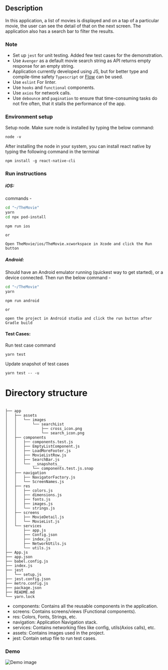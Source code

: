 ## Description 
In this application, a list of movies is displayed and on a tap of a particular movie, the user can see the detail of that on the next screen. The application also has a search bar to filter the results.

### Note
- Set up `jest` for unit testing. Added few test cases for the demonstration.
- Use `Avenger` as a default movie search string as API returns 
empty response for an empty string.
- Application currently developed using JS, but for better type
  and compile-time safety `Typescript` or [Flow](https://flow.org/en/docs/react/) can be used.
- Use `eslint` For linter.
- Use `hooks` and `functional` components.
- Use `axios` for network calls.
- Use `debounce` and `pagination` to ensure that time-consuming tasks do not fire often, that it stalls the performance of the app.

### Environment setup
Setup node. Make sure node is installed by typing the below command:

 ```
 node -v
 ```

After installing the node in your system, you  can install react native by typing the following command in the terminal

```
npm install -g react-native-cli
```

### Run instructions

##### iOS:

commands -

```sh
cd "~/TheMovie"
yarn
cd npx pod-install
```

```
npm run ios 

or

Open TheMovie/ios/TheMovie.xcworkspace in Xcode and click the Run button
```

##### Android:

Should have an Android emulator running (quickest way to get started), or a device connected.
Then run the below command -

```sh
cd "~/TheMovie"
yarn
```

```
npm run android 

or 

open the project in Android studio and click the run button after Gradle build
```

#### Test Cases:
Run test case command

```
yarn test
```

Update snapshot of test cases

```
yarn test -- -u
```

# Directory structure

```

├── app
│   ├── assets
│   │   └── images
│   │       └── searchList
│   │           ├── cross_icon.png
│   │           └── search_icon.png
│   ├── components
│   │   ├── components.test.js
│   │   ├── EmptyListComponent.js
│   │   ├── LoadMoreFooter.js
│   │   ├── MovieListRow.js
│   │   ├── SearchBar.js
│   │   └── __snapshots__
│   │       └── components.test.js.snap
│   ├── navigation
│   │   ├── NavigatorFactory.js
│   │   └── ScreenNames.js
│   ├── res
│   │   ├── colors.js
│   │   ├── dimensions.js
│   │   ├── fonts.js
│   │   ├── images.js
│   │   └── strings.js
│   ├── screens
│   │   ├── MovieDetail.js
│   │   └── MovieList.js
│   └── services
│       ├── app.js
│       ├── Config.json
│       ├── index.js
│       ├── NetworkUtils.js
│       └── utils.js
├── App.js
├── app.json
├── babel.config.js
├── index.js
├── jest
│   └── setup.js
├── jest.config.json
├── metro.config.js
├── package.json
├── README.md
└── yarn.lock

```

- components: Contains all the reusable components in the application.
- screens: Contains screens/views (Functional components).
- res: Colors, Fonts, Strings, etc.
- navigation: Application Navigation stack.
- services: Contains networking files like config, utils(Axios calls), etc.
- assets: Contains images used in the project.
- jest: Contain setup file to run test cases.

### Demo
![Demo image](https://github.com/sumitr25/TheMovie/blob/main/demo.gif)